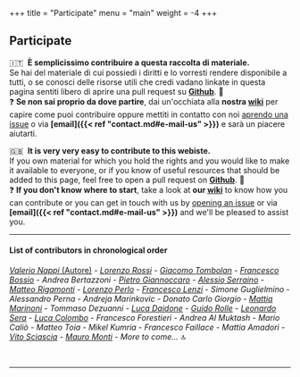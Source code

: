 +++
title = "Participate"
menu = "main"
weight = -4
+++

## Participate

🇮🇹 &nbsp;**È semplicissimo contribuire a questa raccolta di materiale.**  
Se hai del materiale di cui possiedi i diritti e lo vorresti rendere disponibile a tutti, o se conosci delle risorse utili che credi vadano linkate in questa pagina sentiti libero di aprire una pull request su **[Github](https://github.com/valerionew/triennale-elettronica-polimi)**. :star_struck:     
:question: **Se non sai proprio da dove partire**, dai un'occhiata alla **nostra [wiki](https://github.com/valerionew/triennale-elettronica-polimi/wiki/How-to-add-new-notes#welcome-to-the-wiki-contributor)** per capire come puoi contribuire oppure mettiti in contatto con noi [aprendo una issue](https://github.com/valerionew/triennale-elettronica-polimi/issues) o via **[email]({{< ref "contact.md#e-mail-us" >}})** e sarà un piacere aiutarti.    

🇬🇧 &nbsp;**It is very very easy to contribute to this webiste.**  
If you own material for which you hold the rights and you would like to make it available to everyone, or if you know of useful resources that should be added to this page, feel free to open a pull request on **[Github](https://github.com/valerionew/triennale-elettronica-polimi)**. :star_struck:         
:question: **If you don't know where to start**, take a look at **our [wiki](https://github.com/valerionew/triennale-elettronica-polimi/wiki/How-to-add-new-notes#welcome-to-the-wiki-contributor)** to know how you can contribute or you can get in touch with us by [opening an issue](https://github.com/valerionew/triennale-elettronica-polimi/issues) or via **[email]({{< ref "contact.md#e-mail-us" >}})** and we'll be pleased to assist you.  

* * *

#### List of contributors in chronological order

[_Valerio Nappi_ (Autore)](https://github.com/valerionew) - [_Lorenzo Rossi_](https://github.com/lorossi) - [_Giacomo Tombolan_](https://github.com/giachi00) - [_Francesco Bossio_](https://github.com/bossiof) - _Andrea Bertazzoni_ - [_Pietro Giannoccaro_](https://github.com/PietroG51) - [_Alessio Serraino_](https://github.com/serrainoalessio) - [_Matteo Rigamonti_](https://github.com/Overlord2410) - [_Lorenzo Perlo_](https://github.com/TIT8) - [_Francesco Lenzi_](https://github.com/FraLenzi) - _Simone Guglielmino_ - _Alessandro Perna_ - _Andreja Marinkovic_ - _Donato Carlo Giorgio_ - [_Mattia Marinoni_](https://github.com/RhinopithecusRoxellana) - _Tommaso Dezuanni_ - [_Luca Daidone_](https://github.com/Luca452) - [_Guido Rolle_](https://github.com/homeless-sushi) - [_Leonardo Sera_](https://github.com/leonardosera) - [_Luca Colombo_](https://github.com/Lucaxc) - _Francesco Forestieri_ - _Andrea Al Muktash_ - _Mario Caliò_ - _Matteo Toia_ - _Mikel Kumria_ - _Francesco Faillace_ - _Mattia Amadori_ - [_Vito Sciascia_](https://github.com/dosmaker) - [_Mauro Monti_](https://github.com/mauromonti41) - _More to come..._ :top:

&nbsp;

* * *
